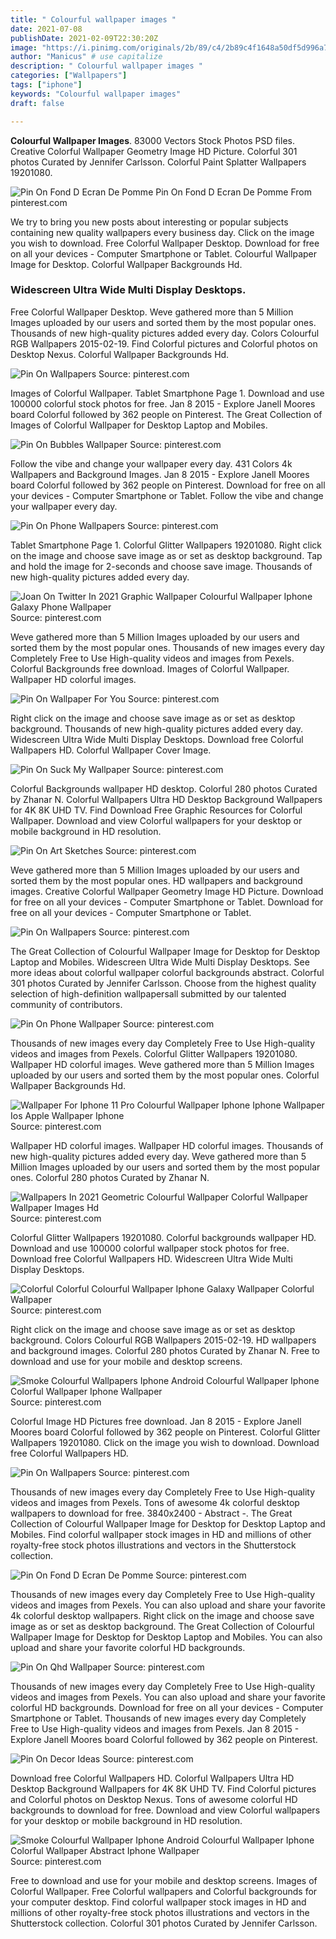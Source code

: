 ```yaml
---
title: " Colourful wallpaper images "
date: 2021-07-08
publishDate: 2021-02-09T22:30:20Z
image: "https://i.pinimg.com/originals/2b/89/c4/2b89c4f1648a50df5d996a7e8c9a346c.jpg"
author: "Manicus" # use capitalize
description: " Colourful wallpaper images "
categories: ["Wallpapers"]
tags: ["iphone"]
keywords: "Colourful wallpaper images"
draft: false

---
```



**Colourful Wallpaper Images**. 83000 Vectors Stock Photos PSD files. Creative Colorful Wallpaper Geometry Image HD Picture. Colorful 301 photos Curated by Jennifer Carlsson. Colorful Paint Splatter Wallpapers 19201080.

![Pin On Fond D Ecran De Pomme](https://i.pinimg.com/736x/af/e8/c0/afe8c0ed4331918e757477e9653dace8.jpg "Pin On Fond D Ecran De Pomme")
Pin On Fond D Ecran De Pomme From pinterest.com


We try to bring you new posts about interesting or popular subjects containing new quality wallpapers every business day. Click on the image you wish to download. Free Colorful Wallpaper Desktop. Download for free on all your devices - Computer Smartphone or Tablet. Colourful Wallpaper Image for Desktop. Colorful Wallpaper Backgrounds Hd.

### Widescreen Ultra Wide Multi Display Desktops.

Free Colorful Wallpaper Desktop. Weve gathered more than 5 Million Images uploaded by our users and sorted them by the most popular ones. Thousands of new high-quality pictures added every day. Colors Colourful RGB Wallpapers 2015-02-19. Find Colorful pictures and Colorful photos on Desktop Nexus. Colorful Wallpaper Backgrounds Hd.


![Pin On Wallpapers](https://i.pinimg.com/736x/41/97/ce/4197cef1b6a6874c90d4a0bdcdc30748.jpg "Pin On Wallpapers")
Source: pinterest.com

Images of Colorful Wallpaper. Tablet Smartphone Page 1. Download and use 100000 colorful stock photos for free. Jan 8 2015 - Explore Janell Moores board Colorful followed by 362 people on Pinterest. The Great Collection of Images of Colorful Wallpaper for Desktop Laptop and Mobiles.

![Pin On Bubbles Wallpaper](https://i.pinimg.com/736x/6f/7f/c1/6f7fc111ba5bf04b798831df986f0d11.jpg "Pin On Bubbles Wallpaper")
Source: pinterest.com

Follow the vibe and change your wallpaper every day. 431 Colors 4k Wallpapers and Background Images. Jan 8 2015 - Explore Janell Moores board Colorful followed by 362 people on Pinterest. Download for free on all your devices - Computer Smartphone or Tablet. Follow the vibe and change your wallpaper every day.

![Pin On Phone Wallpapers](https://i.pinimg.com/originals/10/49/18/1049187e34552595d42e1feb2cedf1fc.png "Pin On Phone Wallpapers")
Source: pinterest.com

Tablet Smartphone Page 1. Colorful Glitter Wallpapers 19201080. Right click on the image and choose save image as or set as desktop background. Tap and hold the image for 2-seconds and choose save image. Thousands of new high-quality pictures added every day.

![Joan On Twitter In 2021 Graphic Wallpaper Colourful Wallpaper Iphone Galaxy Phone Wallpaper](https://i.pinimg.com/originals/9a/2e/87/9a2e87557659edd68e44c3db50f759af.png "Joan On Twitter In 2021 Graphic Wallpaper Colourful Wallpaper Iphone Galaxy Phone Wallpaper")
Source: pinterest.com

Weve gathered more than 5 Million Images uploaded by our users and sorted them by the most popular ones. Thousands of new images every day Completely Free to Use High-quality videos and images from Pexels. Colorful Backgrounds free download. Images of Colorful Wallpaper. Wallpaper HD colorful images.

![Pin On Wallpaper For You](https://i.pinimg.com/originals/63/6d/a9/636da91e11acdc4098aa7aa554f63bf4.jpg "Pin On Wallpaper For You")
Source: pinterest.com

Right click on the image and choose save image as or set as desktop background. Thousands of new high-quality pictures added every day. Widescreen Ultra Wide Multi Display Desktops. Download free Colorful Wallpapers HD. Colorful Wallpaper Cover Image.

![Pin On Suck My Wallpaper](https://i.pinimg.com/736x/cb/ef/83/cbef839f81cbb3b2617516fa07c50bc8.jpg "Pin On Suck My Wallpaper")
Source: pinterest.com

Colorful Backgrounds wallpaper HD desktop. Colorful 280 photos Curated by Zhanar N. Colorful Wallpapers Ultra HD Desktop Background Wallpapers for 4K 8K UHD TV. Find Download Free Graphic Resources for Colorful Wallpaper. Download and view Colorful wallpapers for your desktop or mobile background in HD resolution.

![Pin On Art Sketches](https://i.pinimg.com/736x/e6/e2/f3/e6e2f3ad6bdaf918ec3269480944fae4.jpg "Pin On Art Sketches")
Source: pinterest.com

Weve gathered more than 5 Million Images uploaded by our users and sorted them by the most popular ones. HD wallpapers and background images. Creative Colorful Wallpaper Geometry Image HD Picture. Download for free on all your devices - Computer Smartphone or Tablet. Download for free on all your devices - Computer Smartphone or Tablet.

![Pin On Wallpapers](https://i.pinimg.com/originals/79/1d/97/791d971b023b988dbd3ef91275dc30f0.png "Pin On Wallpapers")
Source: pinterest.com

The Great Collection of Colourful Wallpaper Image for Desktop for Desktop Laptop and Mobiles. Widescreen Ultra Wide Multi Display Desktops. See more ideas about colorful wallpaper colorful backgrounds abstract. Colorful 301 photos Curated by Jennifer Carlsson. Choose from the highest quality selection of high-definition wallpapersall submitted by our talented community of contributors.

![Pin On Phone Wallpaper](https://i.pinimg.com/originals/9f/42/50/9f42509b4a5a104a1f89796797f04408.jpg "Pin On Phone Wallpaper")
Source: pinterest.com

Thousands of new images every day Completely Free to Use High-quality videos and images from Pexels. Colorful Glitter Wallpapers 19201080. Wallpaper HD colorful images. Weve gathered more than 5 Million Images uploaded by our users and sorted them by the most popular ones. Colorful Wallpaper Backgrounds Hd.

![Wallpaper For Iphone 11 Pro Colourful Wallpaper Iphone Iphone Wallpaper Ios Apple Wallpaper Iphone](https://i.pinimg.com/originals/19/dd/dd/19ddddadb971b52f29fb770b0f833805.jpg "Wallpaper For Iphone 11 Pro Colourful Wallpaper Iphone Iphone Wallpaper Ios Apple Wallpaper Iphone")
Source: pinterest.com

Wallpaper HD colorful images. Wallpaper HD colorful images. Thousands of new high-quality pictures added every day. Weve gathered more than 5 Million Images uploaded by our users and sorted them by the most popular ones. Colorful 280 photos Curated by Zhanar N.

![Wallpapers In 2021 Geometric Colourful Wallpaper Colorful Wallpaper Wallpaper Images Hd](https://i.pinimg.com/736x/9d/e0/26/9de0261664938bdcf12747cea6a5fd2f.jpg "Wallpapers In 2021 Geometric Colourful Wallpaper Colorful Wallpaper Wallpaper Images Hd")
Source: pinterest.com

Colorful Glitter Wallpapers 19201080. Colorful backgrounds wallpaper HD. Download and use 100000 colorful wallpaper stock photos for free. Download free Colorful Wallpapers HD. Widescreen Ultra Wide Multi Display Desktops.

![Colorful Colorful Colourful Wallpaper Iphone Galaxy Wallpaper Colorful Wallpaper](https://i.pinimg.com/736x/2b/41/35/2b413516fddb4ace942e11f3fe8568f4.jpg "Colorful Colorful Colourful Wallpaper Iphone Galaxy Wallpaper Colorful Wallpaper")
Source: pinterest.com

Right click on the image and choose save image as or set as desktop background. Colors Colourful RGB Wallpapers 2015-02-19. HD wallpapers and background images. Colorful 280 photos Curated by Zhanar N. Free to download and use for your mobile and desktop screens.

![Smoke Colourful Wallpapers Iphone Android Colourful Wallpaper Iphone Colorful Wallpaper Iphone Wallpaper](https://i.pinimg.com/736x/62/1f/96/621f96fadb7d6d92876da6bbff9361ef.jpg "Smoke Colourful Wallpapers Iphone Android Colourful Wallpaper Iphone Colorful Wallpaper Iphone Wallpaper")
Source: pinterest.com

Colorful Image HD Pictures free download. Jan 8 2015 - Explore Janell Moores board Colorful followed by 362 people on Pinterest. Colorful Glitter Wallpapers 19201080. Click on the image you wish to download. Download free Colorful Wallpapers HD.

![Pin On Wallpapers](https://i.pinimg.com/474x/e1/a5/a6/e1a5a609a5bc4512e468a3bb0e5bfe23.jpg "Pin On Wallpapers")
Source: pinterest.com

Thousands of new images every day Completely Free to Use High-quality videos and images from Pexels. Tons of awesome 4k colorful desktop wallpapers to download for free. 3840x2400 - Abstract -. The Great Collection of Colourful Wallpaper Image for Desktop for Desktop Laptop and Mobiles. Find colorful wallpaper stock images in HD and millions of other royalty-free stock photos illustrations and vectors in the Shutterstock collection.

![Pin On Fond D Ecran De Pomme](https://i.pinimg.com/736x/af/e8/c0/afe8c0ed4331918e757477e9653dace8.jpg "Pin On Fond D Ecran De Pomme")
Source: pinterest.com

Thousands of new images every day Completely Free to Use High-quality videos and images from Pexels. You can also upload and share your favorite 4k colorful desktop wallpapers. Right click on the image and choose save image as or set as desktop background. The Great Collection of Colourful Wallpaper Image for Desktop for Desktop Laptop and Mobiles. You can also upload and share your favorite colorful HD backgrounds.

![Pin On Qhd Wallpaper](https://i.pinimg.com/474x/63/7b/33/637b3391d191f0ed6549ebf6a21a12d5.jpg "Pin On Qhd Wallpaper")
Source: pinterest.com

Thousands of new images every day Completely Free to Use High-quality videos and images from Pexels. You can also upload and share your favorite colorful HD backgrounds. Download for free on all your devices - Computer Smartphone or Tablet. Thousands of new images every day Completely Free to Use High-quality videos and images from Pexels. Jan 8 2015 - Explore Janell Moores board Colorful followed by 362 people on Pinterest.

![Pin On Decor Ideas](https://i.pinimg.com/736x/2a/b6/fe/2ab6feca4d05001c578b76b951b458a2.jpg "Pin On Decor Ideas")
Source: pinterest.com

Download free Colorful Wallpapers HD. Colorful Wallpapers Ultra HD Desktop Background Wallpapers for 4K 8K UHD TV. Find Colorful pictures and Colorful photos on Desktop Nexus. Tons of awesome colorful HD backgrounds to download for free. Download and view Colorful wallpapers for your desktop or mobile background in HD resolution.

![Smoke Colourful Wallpaper Iphone Android Colourful Wallpaper Iphone Colorful Wallpaper Abstract Iphone Wallpaper](https://i.pinimg.com/originals/2b/89/c4/2b89c4f1648a50df5d996a7e8c9a346c.jpg "Smoke Colourful Wallpaper Iphone Android Colourful Wallpaper Iphone Colorful Wallpaper Abstract Iphone Wallpaper")
Source: pinterest.com

Free to download and use for your mobile and desktop screens. Images of Colorful Wallpaper. Free Colorful wallpapers and Colorful backgrounds for your computer desktop. Find colorful wallpaper stock images in HD and millions of other royalty-free stock photos illustrations and vectors in the Shutterstock collection. Colorful 301 photos Curated by Jennifer Carlsson.

